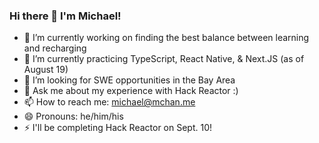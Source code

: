 ### Hi there 👋 I'm Michael!

- 🔭 I’m currently working on finding the best balance between learning and recharging
- 🌱 I’m currently practicing TypeScript, React Native, & Next.JS (as of August 19)
- 🤔 I’m looking for SWE opportunities in the Bay Area
- 💬 Ask me about my experience with Hack Reactor :)
- 📫 How to reach me: michael@mchan.me
- 😄 Pronouns: he/him/his
- ⚡ I'll be completing Hack Reactor on Sept. 10!

